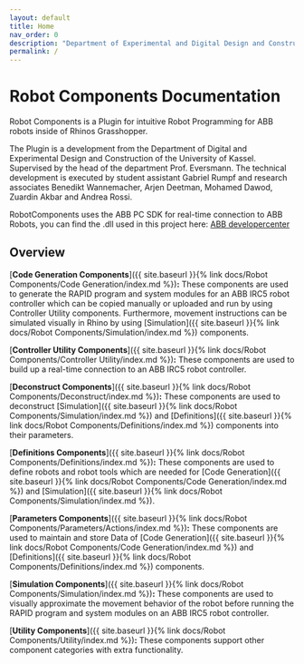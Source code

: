 ```yaml
---
layout: default
title: Home
nav_order: 0
description: "Department of Experimental and Digital Design and Construction (EDEK)"
permalink: /
---
```


# **Robot Components Documentation**

Robot Components is a Plugin for intuitive Robot Programming for ABB robots inside of Rhinos Grasshopper.

The Plugin is a development from the Department of Digital and Experimental Design and Construction of the University of Kassel. Supervised by the head of the department Prof. Eversmann. The technical development is executed by student assistant Gabriel Rumpf and research associates Benedikt Wannemacher, Arjen Deetman, Mohamed Dawod, Zuardin Akbar and Andrea Rossi.

RobotComponents uses the ABB PC SDK for real-time connection to ABB Robots, you can find the .dll used in this project here: [ABB developercenter](http://developercenter.robotstudio.com/landing)

## **Overview**

[**Code Generation Components**]({{ site.baseurl }}{% link docs/Robot Components/Code Generation/index.md %})**:** These components are used to generate the RAPID program and system modules for an ABB IRC5 robot controller which can be copied manually or uploaded and run by using Controller Utility components. Furthermore, movement instructions can be simulated visually in Rhino by using [Simulation]({{ site.baseurl }}{% link docs/Robot Components/Simulation/index.md %}) components.

[**Controller Utility Components**]({{ site.baseurl }}{% link docs/Robot Components/Controller Utility/index.md %})**:** These components are used to build up a real-time connection to an ABB IRC5 robot controller.

[**Deconstruct Components**]({{ site.baseurl }}{% link docs/Robot Components/Deconstruct/index.md %})**:** These components are used to deconstruct [Simulation]({{ site.baseurl }}{% link docs/Robot Components/Simulation/index.md %}) and [Definitions]({{ site.baseurl }}{% link docs/Robot Components/Definitions/index.md %}) components into their parameters.

[**Definitions Components**]({{ site.baseurl }}{% link docs/Robot Components/Definitions/index.md %})**:** These components are used to define robots and robot tools which are needed for [Code Generation]({{ site.baseurl }}{% link docs/Robot Components/Code Generation/index.md %}) and [Simulation]({{ site.baseurl }}{% link docs/Robot Components/Simulation/index.md %}).

[**Parameters Components**]({{ site.baseurl }}{% link docs/Robot Components/Parameters/Actions/index.md %})**:** These components are used to maintain and store Data of [Code Generation]({{ site.baseurl }}{% link docs/Robot Components/Code Generation/index.md %}) and [Definitions]({{ site.baseurl }}{% link docs/Robot Components/Definitions/index.md %}) components.

[**Simulation Components**]({{ site.baseurl }}{% link docs/Robot Components/Simulation/index.md %})**:** These components are used to visually approximate the movement behavior of the robot before running the RAPID program and system modules on an ABB IRC5 robot controller.

[**Utility Components**]({{ site.baseurl }}{% link docs/Robot Components/Utility/index.md %})**:** These components support other component categories with extra functionality.